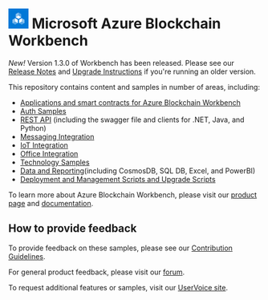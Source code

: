 

# ![Microsoft Azure Blockchain Workbench](./blockchain-workbench/media/logo_small.png) Microsoft Azure Blockchain Workbench

*New!* Version 1.3.0 of Workbench has been released. Please see our [Release Notes](./blockchain-workbench/scripts/upgrade/releasenotes.md) and [Upgrade Instructions](./blockchain-workbench/scripts/upgrade/readme.md) if you're running an older version.

This repository contains content and samples in number of areas, including:

* [Applications and smart contracts for Azure Blockchain Workbench](blockchain-workbench/application-and-smart-contract-samples/readme.md)
* [Auth Samples](blockchain-workbench/auth-samples)
* [REST API](blockchain-workbench/rest-api-samples/readme.md) (including the swagger file and clients for .NET, Java, and Python)
* [Messaging Integration](blockchain-workbench/messaging-integration-samples/readme.md)
* [IoT Integration](blockchain-workbench/iot-integration-samples/readme.md)
* [Office Integration](blockchain-workbench/office-integration-samples/readme.md)
* [Technology Samples](blockchain-workbench/technology-samples/readme.md)
* [Data and Reporting](blockchain-workbench/data-reporting-samples/readme.md)(including CosmosDB, SQL DB, Excel, and PowerBI)
* [Deployment and Management Scripts and Upgrade Scripts](blockchain-workbench/scripts/readme.md)

To learn more about Azure Blockchain Workbench, please visit our [product page](https://aka.ms/workbenchdocs) and [documentation](http://azure.microsoft.com/en-us/features/blockchain-workbench/).

## How to provide feedback

To provide feedback on these samples, please see our [Contribution Guidelines](./.github/CONTRIBUTING.md).

For general product feedback, please visit our [forum](https://techcommunity.microsoft.com/t5/Blockchain/bd-p/AzureBlockchain).

To request additional features or samples, visit our [UserVoice site](https://feedback.azure.com/forums/586780-blockchain).


